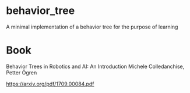 # behavior_tree
A minimal implementation of a behavior tree for the purpose of learning

# Book
Behavior Trees in Robotics and AI: An Introduction
Michele Colledanchise, Petter Ögren

https://arxiv.org/pdf/1709.00084.pdf
